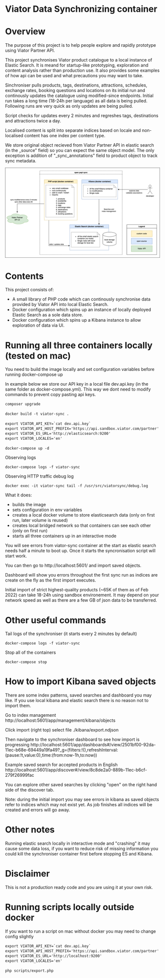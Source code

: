 
# Viator Data Synchronizing container

# Overview

The purpose of this project is to help people explore and rapidly prototype using Viator Partner API. 

This project synchronises Viator product catalogue to a local instance of Elastic Search. It is meand for startup-like prototyping, exploration and content analysis rather than production use. It also provides some examples of how api can be used and what precautions you may want to take.

Sinchroniser pulls products, tags, destinations, attractions, schedules, exchange rates, booking questions and locations on its initial run and continously updates the catalogue using modified-since endpoints. Initial run takes a long time (18-24h per language) as all data is being pulled. Following runs are very quick as only updates are being pulled.

Script checks for updates every 2 minutes and regreshes tags, destinations and attractions twice a day.

Localised content is split into separate indices based on locale and non-localised content has one index per content type.

We store original object recieved from Viator Partner API in elastic search (in the _source" field) so you can expect the same object model. The only exception is addition of "_sync_annotations" field to product object to track sync metadata.

![overview](overview.png)


# Contents

This project consists of:
- A small library of PHP code which can continously synchronise data provided by Viator API into local Elastic Search. 
- Docker configuration which spins up an instance of locally deployed Elastic Search as a sole data store.
- Docker configuration which spins up a Kibana instance to allow exploration of data via UI.

# Running all three containers locally (tested on mac)

You need to build the image locally and set configuration variables before running docker-compose up

In example below we store our API key in a local file dev.api.key (in the same folder as docker-compose.yml). This way we dont need to modify commands to prevent copy pasting api keys.

    composer upgrade

    docker build -t viator-sync .

    export VIATOR_API_KEY=`cat dev.api.key`
    export VIATOR_API_HOST_PREFIX='https://api.sandbox.viator.com/partner'
    export VIATOR_ES_URL='http://elasticsearch:9200'
    export VIATOR_LOCALES='en'

    docker-compose up -d

Observing logs

    docker-compose logs -f viator-sync

Observing HTTP traffic debug log

    docker exec -it viator-sync tail -f /usr/src/viatorsync/debug.log

What it does:
- builds the image
- sets configuration in env variables
- creates a local docker volume to store elasticsearch data (only on first run, later volume is reused)
- creates local bridged network so that containers can see each other  (only on first run)
- starts all three containers up in an interactive mode 

You will see errors from viator-sync container at the start as elastic search needs half a minute to boot up. Once it starts the syncronisation script will start work.

You can then go to http://localhost:5601/ and import saved objects. 

Dashboard will show you errors throughout the first sync run as indices are create on the fly as the first import executes.

Initial import of strict highest-quality products (~65K of them as of Feb 2022) can take 18-24h using sandbox environement. It may depend on your network speed as well as there are a few GB of json data to be transferred.

# Other useful commands

Tail logs of the synchroniser (it starts every 2 minutes by default)

    docker-compose logs -f viator-sync

Stop all of the containers

    docker-compose stop

# How to import Kibana saved objects

There are some index patterns, saved searches and dashboard you may like. If you use local kibana and elastic search there is no reason not to import them.

Go to index management http://localhost:5601/app/management/kibana/objects

Click import (right top) select file ./kibana/export.ndjson

Then navigate to the synchroniser dashboard to see how import is progressing http://localhost:5601/app/dashboards#/view/2501bf00-92da-11ec-b68e-69449a19fa49?_g=(filters:!(),refreshInterval:(pause:!t,value:0),time:(from:now-1h,to:now)) 

Example saved search for accepted products in English http://localhost:5601/app/discover#/view/8c8de2a0-889b-11ec-b6cf-279f26999fac

You can explore other saved searches by clicking "open" on the right hand side of the discover tab.

Note: during the initial import you may see errors in kibana as saved objects refer to indices which may not exist yet. As job finishes all indices will be created and errors will go away.

# Other notes

Running elastic search locally in interactive mode and "crashing" it may cause some data loss, if you want to reduce risk of missing information you could kill the synchroniser container first before stopping ES and Kibana.

# Disclaimer

This is not a production ready code and you are using it at your own risk.

# Running scripts locally outside docker

If you want to run a script on mac without docker you may need to change config slightly

    export VIATOR_API_KEY=`cat dev.api.key`
    export VIATOR_API_HOST_PREFIX='https://api.sandbox.viator.com/partner'
    export VIATOR_ES_URL='http://localhost:9200'
    export VIATOR_LOCALES='en'

    php scripts/export.php
